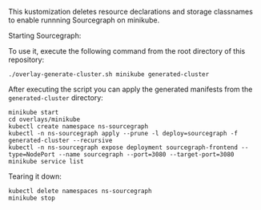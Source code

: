 This kustomization deletes resource declarations and storage classnames to enable runnning Sourcegraph on minikube.

Starting Sourcegraph:

To use it, execute the following command from the root directory of this repository:

```shell script
./overlay-generate-cluster.sh minikube generated-cluster
```

After executing the script you can apply the generated manifests from the `generated-cluster` directory:

```shell script
minikube start
cd overlays/minikube
kubectl create namespace ns-sourcegraph
kubectl -n ns-sourcegraph apply --prune -l deploy=sourcegraph -f generated-cluster --recursive
kubectl -n ns-sourcegraph expose deployment sourcegraph-frontend --type=NodePort --name sourcegraph --port=3080 --target-port=3080
minikube service list
``` 

Tearing it down:

```shell script
kubectl delete namespaces ns-sourcegraph
minikube stop
``` 
